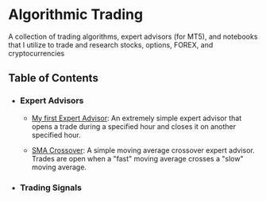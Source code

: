 # Algorithmic Trading
A collection of trading algorithms, expert advisors (for MT5), and notebooks that I utilize to trade and research stocks, options, FOREX, and cryptocurrencies

## Table of Contents

- ### Expert Advisors
  - [My first Expert Advisor](https://github.com/jingle77/Algorithmic-Trading/blob/main/Expert%20Advisors/My_First_EA.mq5): An extremely simple expert advisor that opens a trade during a specified hour and closes it on another specified hour.
  
  - [SMA Crossover](https://github.com/jingle77/Algorithmic-Trading/blob/main/Expert%20Advisors/MA_Crossover.mq5): A simple moving average crossover expert advisor. Trades are open when a "fast" moving average crosses a "slow" moving average.

- ### Trading Signals
